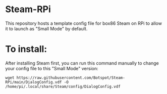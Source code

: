 # Steam-RPi
This repository hosts a template config file for box86 Steam on RPi to allow it to launch as "Small Mode" by default.

# To install:
After installing Steam first, you can run this command manually to change your config file to this "Small Mode" version:
```
wget https://raw.githubusercontent.com/Botspot/Steam-RPi/main/DialogConfig.vdf -O /home/pi/.local/share/Steam/config/DialogConfig.vdf
```
